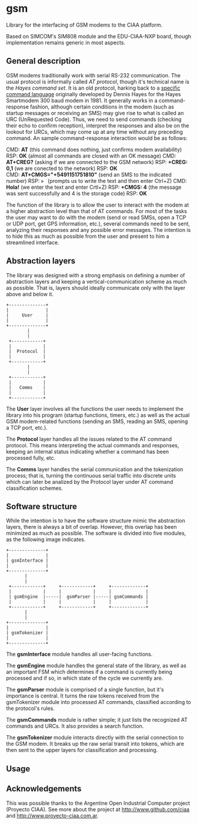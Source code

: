 # gsm
Library for the interfacing of GSM modems to the CIAA platform. 

Based on SIMCOM's SIM808 module and the EDU-CIAA-NXP board, though implementation remains generic in most aspects.

## General description

GSM modems traditionally work with serial RS-232 communication. The usual protocol is informally called *AT protocol*, though it's technical name is the *Hayes command set*. It is an old protocol, harking back to a [specific command language](https://en.wikipedia.org/wiki/Hayes_command_set) originally developed by Dennis Hayes for the Hayes Smartmodem 300 baud modem in 1981. It generally works in a command-response fashion, although certain conditions in the modem (such as startup messages or receiving an SMS) may give rise to what is called an URC (UnRequested Code). Thus, we need to send commands (checking their echo to confirm reception), interpret the responses and also be on the lookout for URCs, which may come up at any time without any preceding command. An sample command-response interaction would be as follows:

CMD: **AT**                       (this command does nothing, just confirms modem availability)
RSP: **OK**                       (almost all commands are closed with an OK message)
CMD: **AT+CREG?**                 (asking if we are connected to the GSM network)
RSP: **+CREG: 0,1**               (we are conected to the network)
RSP: **OK**                       
CMD: **AT+CMGS="+5491151751810"** (send an SMS to the indicated number)
RSP: **`> `**                     (prompts us to write the text and then enter Ctrl+Z)
CMD: **Hola!**                    (we enter the text and enter Crtl+Z)
RSP: **+CMGS: 4**                 (the message was sent successfully and 4 is the storage code)
RSP: **OK**

The function of the library is to allow the user to interact with the modem at a higher abstraction level than that of AT commands. For most of the tasks the user may want to do with the modem (send or read SMSs, open a TCP or UDP port, get GPS information, etc.), several commands need to be sent, analyzing their responses and any possible error messages. The intention is to hide this as much as possible from the user and present to him a streamlined interface.

## Abstraction layers

The library was designed with a strong emphasis on defining a number of abstraction layers and keeping a vertical-communication scheme as much as possible. That is, layers should ideally communicate only with the layer above and below it.

    +--------------+
    |              |
    |     User     |
    |              |
    +--------------+
            | 
            |
     +------------+
     |            |
     |  Protocol  |
     |            |
     +------------+
            |
            |
     +------------+
     |            |
     |   Comms    |
     |            |
     +------------+

The **User** layer involves all the functions the user needs to implement the library into his program (startup functions, timers, etc.) as well as the actual GSM modem-related functions (sending an SMS, reading an SMS, opening a TCP port, etc.).

The **Protocol** layer handles all the issues related to the AT command protocol. This means interpreting the actual commands and responses, keeping an internal status indicating whether a command has been processed fully, etc.

The **Comms** layer handles the serial communication and the tokenization process; that is, turning the continuous serial traffic into discrete units which can later be analized by the Protocol layer under AT command classification schemes.

## Software structure

While the intention is to have the software structure mimic the abstraction layers, there is always a bit of overlap. However, this overlap has been minimized as much as possible. The software is divided into five modules, as the following image indicates.

    +--------------+
    |              |
    | gsmInterface |
    |              |
    +--------------+
           |
           |
     +------------+     +------------+     +-------------+
     |            |     |            |     |             |
     | gsmEngine  |-----|  gsmParser |-----| gsmCommands |
     |            |     |            |     |             |
     +------------+     +------------+     +-------------+
           |
           |
    +--------------+
    |              |
    | gsmTokenizer |
    |              |
    +--------------+

The **gsmInterface** module handles all user-facing functions. 

The **gsmEngine** module handles the general state of the library, as well as an important FSM which determines if a command is currently being processed and if so, in which state of the cycle we currently are.

The **gsmParser** module is comprised of a single function, but it's importance is central. It turns the raw tokens received from the gsmTokenizer module into processed AT commands, classified according to the protocol's rules.

The **gsmCommands** module is rather simple; it just lists the recognized AT commands and URCs. It also provides a search function.

The **gsmTokenizer** module interacts directly with the serial connection to the GSM modem. It breaks up the raw serial transit into tokens, which are then sent to the upper layers for classification and processing.

## Usage

## Acknowledgements
This was possible thanks to the Argentine Open Industrial Computer project (Proyecto CIAA). See more about the project at http://www.github.com/ciaa and http://www.proyecto-ciaa.com.ar.
